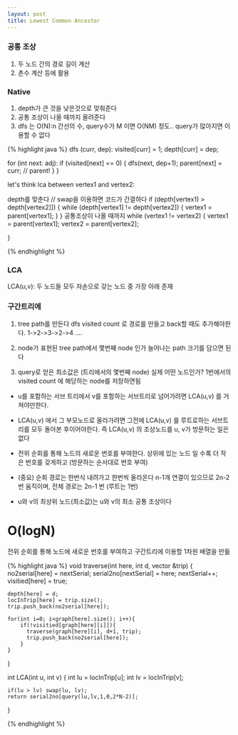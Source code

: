 ```yaml
---
layout: post
title: Lowest Common Ancestor
---
```

### 공통 조상
1. 두 노드 간의 경로 길이 계산
2. 촌수 계산 등에 활용

### Native
1. depth가 큰 것을 낮은것으로 맞춰준다
2. 공통 조상이 나올 때까지 올려준다
3. dfs 는 O(N):n 간선의 수, query수가 M 이면 O(NM) 정도.. query가 많아지면 이용할 수 없다
 
{% highlight java %}
dfs (curr, dep):
visited[curr] = 1;
depth[curr] = dep;

for (int next: adj):
    if (visited[next] == 0) {
        dfs(next, dep+1);
        parent[next] = curr; // parent!
    }
}

let's think lca between vertex1 and vertex2:

depth를 맞춘다
// swap을 이용하면 코드가 간결하다
if (depth[vertex1) > depth[vertex2]]) {
    while (depth[vertex1] != depth[vertex2]) {
        vertex1 = parent[vertex1];
    }
}
공통조상이 나올 때까지
while (vertex1 != vertex2) {
    vertex1 = parent[vertex1];
    vertex2 = parent[vertex2];

}

{% endhighlight %}

### LCA
LCA(u,v): 두 노드들 모두 자손으로 갖는 노드 중 가장 아래 존재


### 구간트리에
1.  tree path를 만든다
dfs visited count 로 경로를 만들고 back할 때도 추가해야한다.
1->2->3->2->4 ....

2. node가 표현된 tree path에서 몇번째 node 인가
늘어나는 path 크기를 담으면 된다

3. query로 얻은 최소값은 (트리에서의 몇번째 node) 실제 어떤 노드인가?
1번에서의 visited count 에 해당하는 node를 저장하면됨

* u를 포함하는 서브 트리에서 v를 포함하는 서브트리로 넘어가려면 LCA(u,v) 를 거쳐야만한다.
* LCA(u,v) 에서 그 부모노드로 올라가려면 그전에 LCA(u,v) 를 루트로하는 서브트리를 모두 돌아본 후이어야한다. 즉 LCA(u,v) 의 조상노드를 u, v가 방문하는 일은 없다

* 전위 순회를 통해 노드의 새로운 번호를 부여한다. 상위에 있는 노드 일 수록
더 작은 번호를 갖게하고 (방문하는 순서대로 번호 부여)
* (중요) 순회 경로는 한번식 내려가고 한번씩 올라온다
n-1개 연결이 있으므로 2n-2번 움직이며, 전체 경로는 2n-1 번 (루트는 1번)
* u와 v의 최상위 노드(최소값)는 u와 v의 최소 공통 조상이다



# O(logN)
전위 순회를 통해 노드에 새로운 번호를 부여하고 구간트리에 이용할 1차원 배열을 만듦

{% highlight java %}
void traverse(int here, int d, vector<int> &trip)
{
    no2serial[here] = nextSerial;
    serial2no[nextSerial] = here;
    nextSerial++;
    visitied[here] = true;
 
    depth[here] = d;
    locInTrip[here] = trip.size();
    trip.push_back(no2serial[here]);
 
    for(int i=0; i<graph[here].size(); i++){
        if(!visitied[graph[here][i]]){
          traverse(graph[here][i], d+1, trip);
          trip.push_back(no2serial[here]);
        }
    }
}
 
int LCA(int u, int v)
{
    int lu = locInTrip[u];
    int lv = locInTrip[v];
 
    if(lu > lv) swap(lu, lv);
    return serial2no[query(lu,lv,1,0,2*N-2)];
}

{% endhighlight %}

